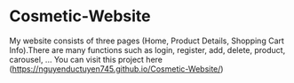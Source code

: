 # Cosmetic-Website
My website consists of three pages (Home, Product Details, Shopping Cart Info).There are many functions such as login, register, add, delete, product, carousel, ...
You can visit this project here (https://nguyenductuyen745.github.io/Cosmetic-Website/)
